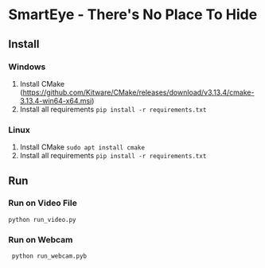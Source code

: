 # SmartEye - There's No Place To Hide

## Install

### Windows

1. Install CMake (https://github.com/Kitware/CMake/releases/download/v3.13.4/cmake-3.13.4-win64-x64.msi)
2. Install all requirements
```pip install -r requirements.txt```

### Linux

1. Install CMake
```sudo apt install cmake```
2. Install all requirements
```pip install -r requirements.txt```

## Run

### Run on Video File
```python run_video.py```

### Run on Webcam
``` python run_webcam.pyb```